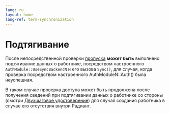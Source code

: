 ```yaml
---
lang: ru
layout: home
lang-ref: term-synchronization
---
```


# Подтягивание

После непосредственной проверки [пропуска](/ru/term/password) **может быть**
выполнено подтягивание данных о работнике, посредством настроенного
`AuthModule::UseSyncBackendN` и его вызова `Sync()`, для случая, когда
проверка посредством настроенного AuthModuleN::Auth() была неуспешная.

В таком случае проверка доступа может быть продолжена после получения сведений
при подтягивании данных о работнике со стороны
(смотри [Двухшаговое удостоверение](/ru/term/two-factor-authentication)) для
случая создания работника в случае его отсутствия внутри Радиант.
